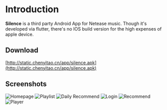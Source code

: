 # Introduction

**Silence** is a third party Android App for Netease music.
Though it's developed via flutter, there's no IOS build version for the high expenses of apple device.

## Download

[http://static.chenyitao.cn/app/silence.apk](http://static.chenyitao.cn/app/silence.apk)

## Screenshots

![Homepage](http://static.chenyitao.cn/image/silence-screenshot/home.jpg)
![Playlist](http://static.chenyitao.cn/image/silence-screenshot/playlist.jpg)
![Daily Recommend](http://static.chenyitao.cn/image/silence-screenshot/daily-recommend.jpg)
![Login](http://static.chenyitao.cn/image/silence-screenshot/login.png)
![Recommend](http://static.chenyitao.cn/image/silence-screenshot/recommend.jpg)
![Player](http://static.chenyitao.cn/image/silence-screenshot/player.jpg)

